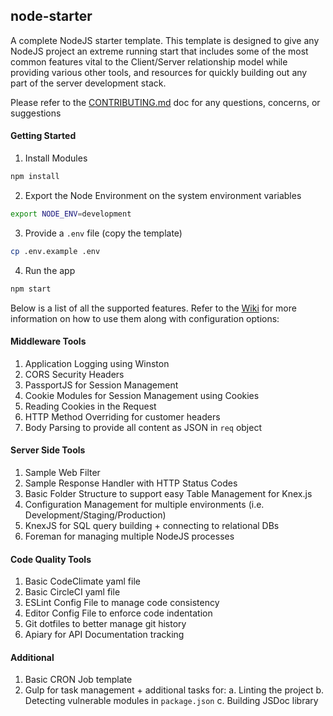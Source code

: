 ## node-starter



A complete NodeJS starter template. This template is designed to give any NodeJS project an extreme running start that includes some of the most common features vital to the Client/Server relationship model while providing various other tools, and resources for quickly building out any part of the server development stack.

Please refer to the [CONTRIBUTING.md](https://github.com/stephn-r/super-node-starter/blob/master/CONTRIBUTING.md) doc for any questions, concerns, or suggestions

#### Getting Started

1. Install Modules

```sh
npm install
```

2. Export the Node Environment on the system environment variables

```sh
export NODE_ENV=development
```

3. Provide a `.env` file (copy the template)

```sh
cp .env.example .env
```

4. Run the app

```sh
npm start
```

Below is a list of all the supported features. Refer to the [Wiki](https://github.com/stephn-r/super-node-starter/wiki) for more information on how to use them along with configuration options:

#### Middleware Tools
1. Application Logging using Winston
2. CORS Security Headers
3. PassportJS for Session Management
4. Cookie Modules for Session Management using Cookies
5. Reading Cookies in the Request
6. HTTP Method Overriding for customer headers
7. Body Parsing to provide all content as JSON in `req` object

#### Server Side Tools
1. Sample Web Filter
2. Sample Response Handler with HTTP Status Codes
3. Basic Folder Structure to support easy Table Management for Knex.js
4. Configuration Management for multiple environments (i.e. Development/Staging/Production)
5. KnexJS for SQL query building + connecting to relational DBs
6. Foreman for managing multiple NodeJS processes

#### Code Quality Tools
1. Basic CodeClimate yaml file
2. Basic CircleCI yaml file
3. ESLint Config File to manage code consistency
4. Editor Config File to enforce code indentation
5. Git dotfiles to better manage git history
6. Apiary for API Documentation tracking

#### Additional
1. Basic CRON Job template
2. Gulp for task management + additional tasks for:
	a. Linting the project
	b. Detecting vulnerable modules in `package.json`
	c. Building JSDoc library
